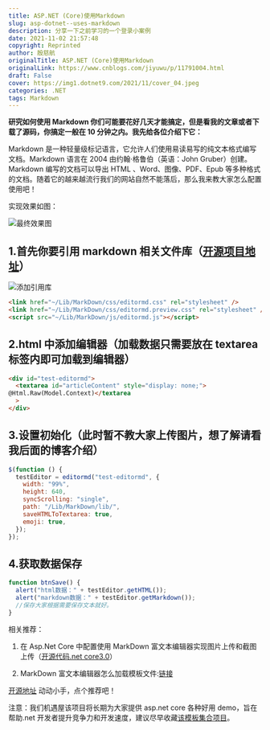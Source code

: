 ```yaml
---
title: ASP.NET (Core)使用Markdown
slug: asp-dotnet--uses-markdown
description: 分享一下之前学习的一个登录小案例
date: 2021-11-02 21:57:48
copyright: Reprinted
author: 殷慈航
originalTitle: ASP.NET (Core)使用Markdown
originalLink: https://www.cnblogs.com/jiyuwu/p/11791004.html
draft: False
cover: https://img1.dotnet9.com/2021/11/cover_04.jpeg
categories: .NET
tags: Markdown
---
```


**研究如何使用 Markdown 你们可能要花好几天才能搞定，但是看我的文章或者下载了源码，你搞定一般在 10 分钟之内。我先给各位介绍下它：**

Markdown 是一种轻量级标记语言，它允许人们使用易读易写的纯文本格式编写文档。Markdown 语言在 2004 由约翰·格鲁伯（英语：John Gruber）创建。Markdown 编写的文档可以导出 HTML 、Word、图像、PDF、Epub 等多种格式的文档。随着它的越来越流行我们的网站自然不能落后，那么我来教大家怎么配置使用吧！

实现效果如图：

![最终效果图](https://img1.dotnet9.com/2021/11/0401.gif)

## 1.首先你要引用 markdown 相关文件库（[开源项目地址](https://github.com/jiyuwu/TemplateCore "开源项目地址")）

![添加引用库](https://img1.dotnet9.com/2021/11/0402.png)

```html
<link href="~/Lib/MarkDown/css/editormd.css" rel="stylesheet" />
<link href="~/Lib/MarkDown/css/editormd.preview.css" rel="stylesheet" />
<script src="~/Lib/MarkDown/js/editormd.js"></script>
```

## 2.html 中添加编辑器（加载数据只需要放在 textarea 标签内即可加载到编辑器）

```html
<div id="test-editormd">
  <textarea id="articleContent" style="display: none;">
@Html.Raw(Model.Context)</textarea
  >
</div>
```

## 3.设置初始化（此时暂不教大家上传图片，想了解请看我后面的博客介绍）

```js
$(function () {
  testEditor = editormd("test-editormd", {
    width: "99%",
    height: 640,
    syncScrolling: "single",
    path: "/Lib/MarkDown/lib/",
    saveHTMLToTextarea: true,
    emoji: true,
  });
});
```

## 4.获取数据保存

```js
function btnSave() {
  alert("html数据：" + testEditor.getHTML());
  alert("markdown数据：" + testEditor.getMarkdown());
  //保存大家根据需要保存文本就好。
}
```

相关推荐：

1. 在 Asp.Net Core 中配置使用 MarkDown 富文本编辑器实现图片上传和截图上传（[开源代码.net core3.0](https://www.cnblogs.com/jiyuwu/p/11791198.html "开源代码.net core3.0")）

2. MarkDown 富文本编辑器怎么加载模板文件:[链接](https://www.cnblogs.com/jiyuwu/p/11791101.html "链接")

[开源地址](https://github.com/jiyuwu/TemplateCore "开源地址") 动动小手，点个推荐吧！

注意：我们机遇屋该项目将长期为大家提供 asp.net core 各种好用 demo，旨在帮助.net 开发者提升竞争力和开发速度，建议尽早收藏[该模板集合项目](https://github.com/jiyuwu/TemplateCore "该模板集合项目")。
